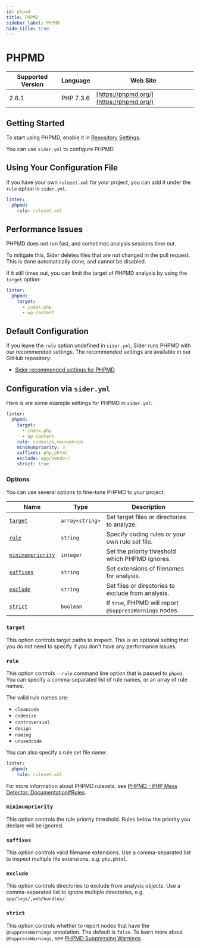 ```yaml
---
id: phpmd
title: PHPMD
sidebar_label: PHPMD
hide_title: true
---
```


# PHPMD

| Supported Version | Language | Web Site |
| ----------------- | -------- | -------- |
| 2.6.1 | PHP 7.3.6 | [https://phpmd.org/](https://phpmd.org/) |

## Getting Started

To start using PHPMD, enable it in [Repository Settings](../../getting-started/repository-settings.md).

You can use `sider.yml` to configure PHPMD.

## Using Your Configuration File

If you have your own `ruleset.xml` for your project, you can add it under the `rule` option in `sider.yml`.

```yaml
linter:
  phpmd:
    rule: ruleset.xml
```

## Performance Issues

PHPMD does not run fast, and sometimes analysis sessions time out.

To mitigate this, Sider deletes files that are not changed in the pull request. This is done automatically done, and cannot be disabled.

If it still times out, you can limit the target of PHPMD analysis by using the `target` option:

```yaml
linter:
  phpmd:
    target:
      - index.php
      - wp-content
```

## Default Configuration

If you leave the `rule` option undefined in `sider.yml`, Sider runs PHPMD with our recommended settings. The recommended settings are available in our GitHub repository:

* [Sider recommended settings for PHPMD](https://github.com/actcat/sideci_config/blob/master/php/phpmd/sideci_config.xml)

## Configuration via `sider.yml`

Here is are some example settings for PHPMD in `sider.yml`:

```yaml
linter:
  phpmd:
    target:
      - index.php
      - wp-content
    rule: codesize,unusedcode
    minimumpriority: 3
    suffixes: php,phtml
    exclude: app/Vendor/
    strict: true
```

### Options

You can use several options to fine-tune PHPMD to your project:

| Name | Type | Description |
| ---- | ---- | ----------- |
| [`target`](#target) | `array<string>` | Set target files or directories to analyze. |
| [`rule`](#rule) | `string` | Specify coding rules or your own rule set file. |
| [`minimumpriority`](#minimumpriority) | `integer` | Set the priority threshold which PHPMD ignores.  |
| [`suffixes`](#suffixes) | `string` | Set extensions of filenames for analysis. |
| [`exclude`](#exclude) | `string` | Set files or directories to exclude from analysis. |
| [`strict`](#strict) | `boolean` | If `true`, PHPMD will report `@SuppressWarnings` nodes. |

### `target`

This option controls target paths to inspect. This is an optional setting that you do not need to specify if you don't have any performance issues.

### `rule`

This option controls `--rule` command line option that is passed to `phpmd`. You can specify a comma-separated list of rule names, or an array of rule names.

The valid rule names are:

* `cleancode`
* `codesize`
* `controversial`
* `design`
* `naming`
* `unusedcode`

You can also specify a rule set file name:

```yaml
linter:
  phpmd:
    rule: ruleset.xml
```

For more information about PHPMD rulesets, see [PHPMD - PHP Mess Detector: Documentation\#Rules](https://phpmd.org/rules/index.html).

### `minimumpriority`

This option controls the rule priority threshold. Rules below the priority you declare will be ignored.

### `suffixes`

This option controls valid filename extensions. Use a comma-separated list to inspect multiple file extensions, e.g. `php,phtml`.

### `exclude`

This option controls directories to exclude from analysis objects. Use a comma-separated list to ignore multiple directories, e.g. `app/logs/,web/bundles/`.

### `strict`

This option controls whether to report nodes that have the `@SuppressWarnings` annotation. The default is `false`. To learn more about `@SuppressWarnings`, see [PHPMD Suppressing Warnings](https://phpmd.org/documentation/suppress-warnings.html).


